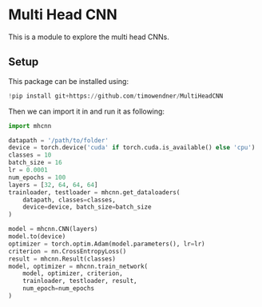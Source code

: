 # Multi Head CNN
This is a module to explore the multi head CNNs.

## Setup
This package can be installed using:
```py
!pip install git+https://github.com/timowendner/MultiHeadCNN
```
Then we can import it in and run it as following:
```py
import mhcnn

datapath = '/path/to/folder'
device = torch.device('cuda' if torch.cuda.is_available() else 'cpu')
classes = 10
batch_size = 16
lr = 0.0001
num_epochs = 100
layers = [32, 64, 64, 64]
trainloader, testloader = mhcnn.get_dataloaders(
    datapath, classes=classes,
    device=device, batch_size=batch_size
)

model = mhcnn.CNN(layers)
model.to(device)
optimizer = torch.optim.Adam(model.parameters(), lr=lr)
criterion = nn.CrossEntropyLoss()
result = mhcnn.Result(classes)
model, optimizer = mhcnn.train_network(
    model, optimizer, criterion,
    trainloader, testloader, result,
    num_epoch=num_epochs
)
```
